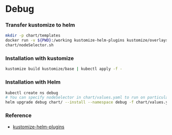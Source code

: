 # Debug
    
### Transfer kustomize to helm
```bash
mkdir -p chart/templates
docker run -v ${PWD}:/working kustomize-helm-plugins kustomize/overlays/helm > chart/templates/all.yaml
chart/nodeSelector.sh
```
### Installation with kustomize
```bash
kustomize build kustomize/base | kubectl apply -f -
```
### Installation with Helm
```bash
kubectl create ns debug
# You can specify nodeSelector in chart/values.yaml to run on particular node.
helm upgrade debug chart/ --install --namespace debug -f chart/values.yaml
```

### Reference
  - [kustomize-helm-plugins](https://github.com/allanhung/kustomize-helm-plugins)
